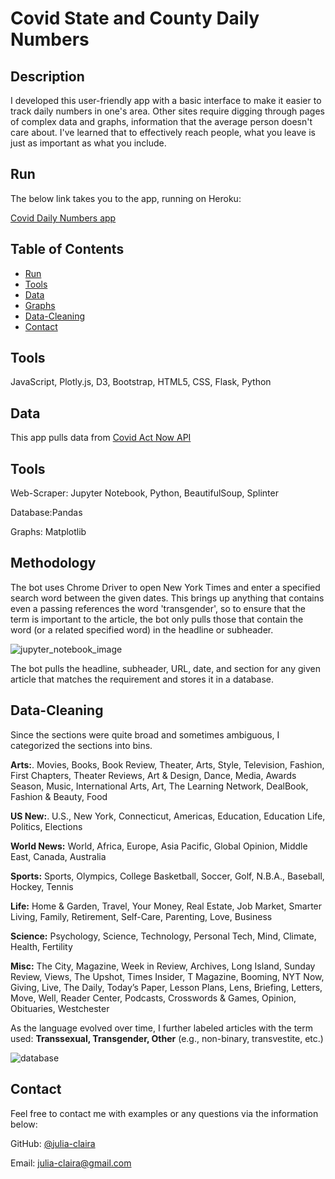 # Covid State and County Daily Numbers

## Description 

I developed this user-friendly app with a basic interface to make it easier to track daily numbers in one's area. Other sites require digging through pages of complex data and graphs, information that the average person doesn't care about. I've learned that to effectively reach people, what you leave is just as important as what you include.
  
## Run

The below link takes you to the app, running on Heroku:

[Covid Daily Numbers app](https://covid-county.herokuapp.com/?fbclid=IwAR2fmy3hkjaIgXuhbl1QnknUD2_0nLjfaNe43LTqdZ1HGwLp1rvEMU4ewE4)


## Table of Contents
* [Run](#Results)
* [Tools](#Tools)
* [Data](#Data)
* [Graphs](#Graphs)
* [Data-Cleaning](#Data-Cleaning)
* [Contact](#Contact)



## Tools

JavaScript, Plotly.js, D3, Bootstrap, HTML5, CSS, Flask, Python

  

## Data

This app pulls data from [Covid Act Now API](https://apidocs.covidactnow.org/)



## Tools

Web-Scraper: Jupyter Notebook, Python, BeautifulSoup, Splinter

Database:Pandas

Graphs: Matplotlib



## Methodology

The bot uses Chrome Driver to open New York Times and enter a specified search word between the given dates. This brings up anything that contains even a passing references the word 'transgender', so to ensure that the term is important to the article, the bot only pulls those that contain the word (or a related specified word) in the headline or subheader.

![jupyter_notebook_image](/images/j_notebook.png)

The bot pulls the headline, subheader, URL, date, and section for any given article that matches the requirement and stores it in a database.



## Data-Cleaning

Since the sections were quite broad and sometimes ambiguous, I categorized the sections into bins.

<b>Arts:</b>. Movies, Books, Book Review, Theater, Arts, Style, Television, Fashion, First Chapters, Theater Reviews, Art & Design, Dance, Media, Awards Season, Music, International Arts, Art, The Learning Network, DealBook, Fashion & Beauty, Food
            
<b>US New:</b>. U.S., New York, Connecticut, Americas, Education, Education Life, Politics, Elections
            
<b>World News:</b>  World, Africa, Europe, Asia Pacific, Global Opinion, Middle East, Canada, Australia

<b>Sports:</b>  Sports, Olympics, College Basketball, Soccer, Golf, N.B.A., Baseball, Hockey, Tennis

<b>Life:</b>  Home & Garden, Travel, Your Money, Real Estate, Job Market, Smarter Living, Family, Retirement, Self-Care, Parenting, Love, Business
            
<b>Science:</b>  Psychology, Science, Technology, Personal Tech, Mind, Climate, Health, Fertility
            
<b>Misc:</b>  The City, Magazine, Week in Review, Archives, Long Island, Sunday Review, Views, The Upshot, Times Insider, T Magazine, Booming, NYT Now, Giving, Live, The Daily, Today’s Paper, Lesson Plans, Lens, Briefing, Letters, Move, Well, Reader Center, Podcasts, Crosswords & Games, Opinion, Obituaries, Westchester

As the language evolved over time, I further labeled articles with the term used: <b>Transsexual, Transgender, Other</b> (e.g., non-binary, transvestite, etc.)

![database](/images/ny_trans_db.png)



## Contact

Feel free to contact me with examples or any questions via the information below:

GitHub: [@julia-claira](https://api.github.com/users/julia-claira)

Email: julia-claira@gmail.com

